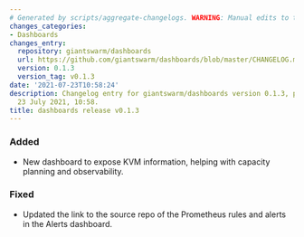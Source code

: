 ```yaml
---
# Generated by scripts/aggregate-changelogs. WARNING: Manual edits to this files will be overwritten.
changes_categories:
- Dashboards
changes_entry:
  repository: giantswarm/dashboards
  url: https://github.com/giantswarm/dashboards/blob/master/CHANGELOG.md#013---2021-07-23
  version: 0.1.3
  version_tag: v0.1.3
date: '2021-07-23T10:58:24'
description: Changelog entry for giantswarm/dashboards version 0.1.3, published on
  23 July 2021, 10:58.
title: dashboards release v0.1.3
---
```


### Added
- New dashboard to expose KVM information, helping with capacity planning and observability.
### Fixed
- Updated the link to the source repo of the Prometheus rules and alerts in the Alerts dashboard.
